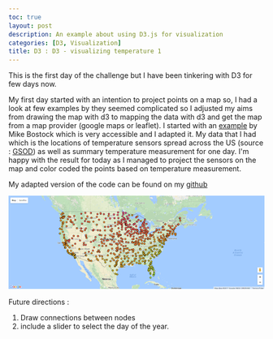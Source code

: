 ```yaml
---
toc: true
layout: post
description: An example about using D3.js for visualization
categories: [D3, Visualization]
title: D3 : D3 - visualizing temperature 1
---
```


This is the first day of the challenge but I have been tinkering with D3 for few days now.

My first day started with an intention to project points on a map so, I had a look at few examples by they seemed complicated so I adjusted my aims from drawing the map with d3 to mapping the data with d3 and get the map from a map provider (google maps or leaflet). I started with an [example](https://www.blogger.com/blog/post/edit/3107023042306299650/2074946897315352283?hl=en#) by Mike Bostock which is very accessible and I adapted it.
My data that I had which is the locations of temperature sensors spread across the US (source : [GSOD](https://www.blogger.com/blog/post/edit/3107023042306299650/2074946897315352283?hl=en#)) as well as summary temperature measurement for one day. I'm happy with the result for today as I managed to project the sensors on the map and color coded the points based on temperature measurement.

 My adapted version of the code can be found on my [github](https://github.com/waswas15/d3js-one-month-challenge)



![img](/images/d3js1.png)



Future directions :
1. Draw connections between nodes
2. include a slider to select the day of the year.
